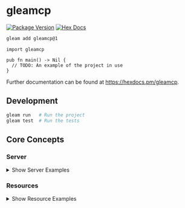 # gleamcp

[![Package Version](https://img.shields.io/hexpm/v/gleamcp)](https://hex.pm/packages/gleamcp)
[![Hex Docs](https://img.shields.io/badge/hex-docs-ffaff3)](https://hexdocs.pm/gleamcp/)

```sh
gleam add gleamcp@1
```
```gleam
import gleamcp

pub fn main() -> Nil {
  // TODO: An example of the project in use
}
```

Further documentation can be found at <https://hexdocs.pm/gleamcp>.

## Development

```sh
gleam run   # Run the project
gleam test  # Run the tests
```

## Core Concepts

### Server

<details>
<summary>Show Server Examples</summary>

The server is your core interface to the MCP protocol. It handles connection management, protocol compliance, and message routing:

```gleam
let srv = server.new("My Server", "1.0.0")

server.serve_stdio(srv) // Result(Pid?, StartError)
process.sleep_forever()
```

</details>

### Resources

<details>
<summary>Show Resource Examples</summary>
Resources are how you expose data to LLMs. They can be anything - files, API responses, database queries, system information, etc. Resources can be:

- Static (fixed URI)
- Dynamic (using URI templates)

Here's a simple example of a static resource:

```gleam
// static resource example - exposing a README file
let res = resource.new("docs://readme", "Project README")
  |> resource.description("The project's README file")
  |> resource.mime_type("text/markdown")

server.new()
  |> server.add_resource(res, fn(req) {
    let content = simplifile.read_file("README.md")
    resource.TextContents(
      uri: "docs://readme",
      mime_type: "text/markdown",
      text: content,
    )
  })
```

### Unsupported Features
* batch messages
* resource subscribe
* pagination (it returns all resources, etc.)
* resource templates (need a uri template lib)
* server notifications (resources cannot change yet)
